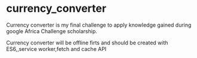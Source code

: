 # currency_converter

Currency converter is my final challenge to apply knowledge gained during google Africa Challenge scholarship.

Currency converter will be offline firts and should be created with ES6,,service worker,fetch and cache API
